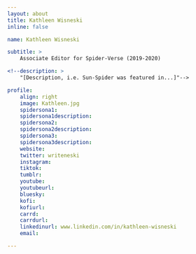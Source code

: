```yaml
---
layout: about
title: Kathleen Wisneski
inline: false

name: Kathleen Wisneski

subtitle: >
    Associate Editor for Spider-Verse (2019-2020)

<!--description: >
    "[Description, i.e. Sun-Spider was featured in...]"-->

profile: 
    align: right
    image: Kathleen.jpg
    spidersona1:
    spidersona1description:
    spidersona2:
    spidersona2description:
    spidersona3:
    spidersona3description:
    website:
    twitter: writeneski
    instagram:
    tiktok:
    tumblr:
    youtube:
    youtubeurl:
    bluesky:
    kofi:
    kofiurl:
    carrd:
    carrdurl:
    linkedinurl: www.linkedin.com/in/kathleen-wisneski
    email:

---
```


<!-- longer bio here -->
